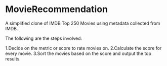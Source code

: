 # MovieRecommendation
A simplified clone of IMDB Top 250 Movies using metadata collected from IMDB.

The following are the steps involved:

1.Decide on the metric or score to rate movies on.
2.Calculate the score for every movie.
3.Sort the movies based on the score and output the top results.
